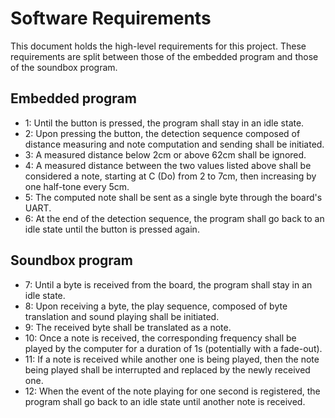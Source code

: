 Software Requirements
=====================

This document holds the high-level requirements for this project. These
requirements are split between those of the embedded program and those of the
soundbox program.

Embedded program
----------------

-   1: Until the button is pressed, the program shall stay in an idle state.
-   2: Upon pressing the button, the detection sequence composed of distance
    measuring and note computation and sending shall be initiated.
-   3: A measured distance below 2cm or above 62cm shall be ignored.
-   4: A measured distance between the two values listed above shall be
    considered a note, starting at C (Do) from 2 to 7cm, then increasing by one
    half-tone every 5cm.
-   5: The computed note shall be sent as a single byte through the board's
    UART.
-   6: At the end of the detection sequence, the program shall go back to an
    idle state until the button is pressed again.

Soundbox program
----------------

-   7: Until a byte is received from the board, the program shall stay in an
    idle state.
-   8: Upon receiving a byte, the play sequence, composed of byte translation
    and sound playing shall be initiated.
-   9: The received byte shall be translated as a note.
-   10: Once a note is received, the corresponding frequency shall be played by
    the computer for a duration of 1s (potentially with a fade-out).
-   11: If a note is received while another one is being played, then the note
    being played shall be interrupted and replaced by the newly received one.
-   12: When the event of the note playing for one second is registered, the
    program shall go back to an idle state until another note is received.
